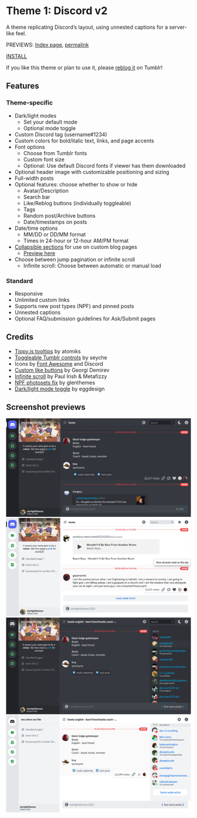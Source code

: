 # Theme 1: Discord v2

A theme replicating Discord’s layout, using unnested captions for a server-like feel.

PREVIEWS: [Index page](https://starlightpreviews.tumblr.com/theme1), [permalink](https://starlightpreviews.tumblr.com/theme1/permalink)

[INSTALL](https://raw.githubusercontent.com/wovenstarlight/tumblr-themes/main/theme1/theme1.html)

If you like this theme or plan to use it, please [reblog it](https://starlightthemes.tumblr.com/post/661983648281722880/theme-1-discord-a-theme-replicating-discords) on Tumblr!

## Features
### Theme-specific
- Dark/light modes
	- Set your default mode
	- Optional mode toggle
- Custom Discord tag (username#1234)
- Custom colors for bold/italic text, links, and page accents
- Font options
	- Choose from Tumblr fonts
	- Custom font size
	- Optional: Use default Discord fonts if viewer has them downloaded
- Optional header image with customizable positioning and sizing
- Full-width posts
- Optional features: choose whether to show or hide
	- Avatar/Description
	- Search bar
	- Like/Reblog buttons (individually toggleable)
	- Tags
	- Random post/Archive buttons
	- Date/timestamps on posts
- Date/time options
	- MM/DD or DD/MM format
	- Times in 24-hour or 12-hour AM/PM format
- [Collapsible sections](https://wovenstarlight.github.io/tumblr-themes/collapsibles/) for use on custom blog pages
	- [Preview here](https://starlightpreviews.tumblr.com/theme1/collapsibles)
- Choose between jump pagination or infinite scroll
	- Infinite scroll: Choose between automatic or manual load

### Standard
- Responsive
- Unlimited custom links
- Supports new post types (NPF) and pinned posts
- Unnested captions
- Optional FAQ/submission guidelines for Ask/Submit pages

## Credits
- [Tippy.js tooltips](https://atomiks.github.io/tippyjs) by atomiks
- [Toggleable Tumblr controls](https://seyche.tumblr.com/post/643682133088583680/hi-looove-your-new-blog-theme-i-was-wondering-if) by seyche
- Icons by [Font Awesome](https://fontawesome.com) and Discord
- [Custom like buttons](https://demirev.cubthemes.com/post/106345243051/changing-like-and-reblog-button-colors-revisited) by Georgi Demirev
- [Infinite scroll](https://infinite-scroll.com/) by Paul Irish & Metafizzy
- [NPF photosets fix](https://glenthemes.tumblr.com/post/659034084446748672/npf-images-v3) by glenthemes
- [Dark/light mode toggle](https://eggdesign.tumblr.com/post/186889223257/day-night-mode-tutorial-after-featuring-a) by eggdesign

## Screenshot previews
![Screenshot of a Tumblr blog with a layout identical to the chat client Discord's. It's set to dark mode and is currently showing the home page. Posts are where messages normally appear, and on the right side of the typing bar is a page counter.](https://github.com/wovenstarlight/tumblr-themes/blob/main/theme1/theme1_screenshot1dark.png?raw=true)
![Screenshot of the home page, now on light mode and scrolled to the bottom. Instead of the page navigation in the typing bar, a 'Load more posts' button is at the bottom of the page.](https://github.com/wovenstarlight/tumblr-themes/blob/main/theme1/theme1_screenshot3light.png?raw=true)
![Dark mode screenshot of a post permalink page. In place of the Members list on the right is a list of post notes, icons marking likes and reblogs. The navigation in the typing bar now reads Show more posts, with links to the next and previous posts.](https://github.com/wovenstarlight/tumblr-themes/blob/main/theme1/theme1_screenshot2dark.png?raw=true)
![Screenshot of the same permalink page, now on light mode. The notes bar is scrolled to the bottom to show a Load more notes button. The post itself is being hovered on to show the note count, permalink button, and source/via.](https://github.com/wovenstarlight/tumblr-themes/blob/main/theme1/theme1_screenshot2light.png?raw=true)
